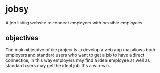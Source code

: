 # jobsy
A job listing website to connect employers with possible employees.

<h2>objectives</h2>
The main objective of the project is to develop a web app that allows both employers and standard users who want to get a job to have a direct connection, in this way employers may find a ideal employee as well as standard users may get the ideal job. It's a win-win.
